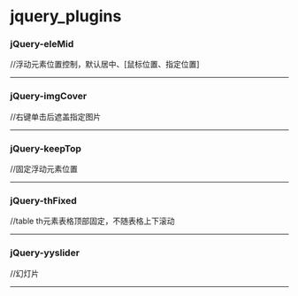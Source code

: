 jquery_plugins
==============

<h3>jQuery-eleMid</h3> //浮动元素位置控制，默认居中、[鼠标位置、指定位置]<hr>
<h3>jQuery-imgCover</h3> //右键单击后遮盖指定图片<hr>
<h3>jQuery-keepTop</h3> //固定浮动元素位置<hr>
<h3>jQuery-thFixed</h3> //table th元素表格顶部固定，不随表格上下滚动<hr>
<h3>jQuery-yyslider</h3> //幻灯片<hr>
